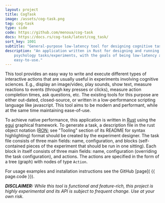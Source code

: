 ```yaml
---
layout: project
title: CogTask
image: /assets/cog-task.png
tag: cog-task
type: side
code: https://github.com/menoua/cog-task
docs: https://docs.rs/cog-task/latest/cog_task/
sort_key: 1001
subtitle: "General-purpose low-latency tool for designing cognitive tasks."
description: "An application written in Rust for designing and running cognitive
    psychology tasks/experiments, with the goals of being low-latency and 
    easy-to-use."
---
```


This tool provides an easy way to write and execute different types of 
interactive actions that are usually useful in experiments involving cognitive 
sciences. E.g., display an image/video, play sounds, show text, measure 
reactions to events (through key presses or clicks), measure action completion 
times, ask questions, etc. The existing tools for this purpose are either 
out-dated, closed-source, or written in a low-performance scripting language 
like javascript. This tool aims to be modern and performant, while at the same 
time maintaining ease-of-use.

To achieve native performance, this application is written in [Rust](
https://www.rust-lang.org/) using the [egui](https://github.com/emilk/egui) 
graphical framework. To generate a task, a description file in the rust object 
notation ([RON](https://github.com/ron-rs/ron); see "Tooling" section of its 
README for syntax highlighting) format should be created by the experiment 
designer. The task file consists of three main fields: name, configuration, 
and blocks (self-contained pieces of the experiment that should be run in one 
sitting). Each block in itself consists of three main fields: name, 
configuration (overriding the task configuration), and actions. The actions 
are specified in the form of a tree (graph) with nodes of type `Action`.

For usage examples and installation instructions see the GitHub [page](
{{ page.code }}).

___DISCLAIMER:___ _While this tool is functional and feature-rich, this project 
is highly experimental and its API is subject to frequent change. Use at your 
own risk._
